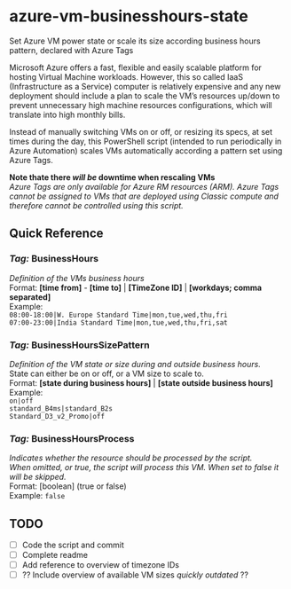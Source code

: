 # azure-vm-businesshours-state
Set Azure VM power state or scale its size according business hours pattern, declared with Azure Tags

Microsoft Azure offers a fast, flexible and easily scalable platform for hosting Virtual Machine workloads. However, this so called IaaS (Infrastructure as a Service) computer is relatively expensive and any new deployment should include a plan to scale the VM’s resources up/down to prevent unnecessary high machine resources configurations, which will translate into high monthly bills.

Instead of manually switching VMs on or off, or resizing its specs, at set times during the day, this PowerShell script (intended to run periodically in Azure Automation) scales VMs automatically according a pattern set using Azure Tags. 

__Note thate there *will be* downtime when rescaling VMs__  
*Azure Tags are only available for Azure RM resources (ARM). Azure Tags cannot be assigned to VMs that are deployed using Classic compute and therefore cannot be controlled using this script.*

## Quick Reference ## 
### *Tag:* BusinessHours ###
*Definition of the VMs business hours*  
Format:	  __[time from]__ - __[time to]__ | __[TimeZone ID]__ | __[workdays; comma separated]__  
Example:  
    `08:00-18:00|W. Europe Standard Time|mon,tue,wed,thu,fri`  
    `07:00-23:00|India Standard Time|mon,tue,wed,thu,fri,sat`	 

### *Tag:* BusinessHoursSizePattern ###
*Definition of the VM state or size during and outside business hours.*  
State can either be on or off, or a VM size to scale to.   
Format:	  __[state during business hours]__ | __[state outside business hours]__  
Example:  
  `on|off`  
  `standard_B4ms|standard_B2s`  
  `Standard_D3_v2_Promo|off`  
    
### *Tag:* BusinessHoursProcess ###
*Indicates whether the resource should be processed by the script.  
When omitted, or true, the script will process this VM. When set to false it will be skipped.*  
Format:	  [boolean] (true or false)  
Example:  `false`  


## TODO ##
- [ ] Code the script and commit  
- [ ] Complete readme  
- [ ] Add reference to overview of timezone IDs  
- [ ] ?? Include overview of available VM sizes *quickly outdated* ??  
